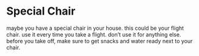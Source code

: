 # Special Chair

maybe you have a special chair in your house. this could be your flight chair. use it every time you take a flight. don’t use it for anything else. before you take off, make sure to get snacks and water ready next to your chair.
